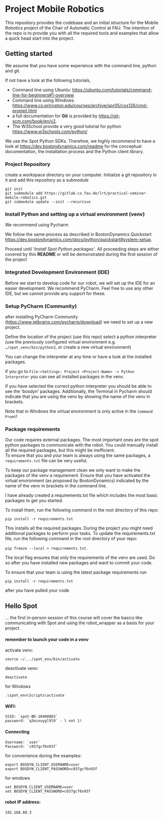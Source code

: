 # Project Mobile Robotics

This repository provides the codebase and an initial structure for the Mobile Robotics project of the Chair of 
Automatic Control at FAU.
The intention of the repo is to provide you with all the required tools and examples that allow a 
quick head start into the project.

## Getting started

We assume that you have some experience with the command line, python and git.

If not have a look at the following tutorials, 
- Command line using Ubuntu: https://ubuntu.com/tutorials/command-line-for-beginners#1-overview
- Command line using Windows: https://www.cs.princeton.edu/courses/archive/spr05/cos126/cmd-prompt.html
- a full documentation for **Git** is provided by https://git-scm.com/book/en/v2.
- The W3School provide a very good tutorial for python https://www.w3schools.com/python/

We use the Spot Python SDKs. Therefore, we highly recommend to have a look at https://dev.bostondynamics.com/readme for 
the conceptual documentation, the installation process and the Python client library.

### Project Repository

create a workspace directory on your computer. Initialize a git repository in it and add this repository as a submodule

    git init
    git submodule add https://gitlab.cs.fau.de/lrt/practical-seminar-mobile-robotics.git
    git submodule update --init --recursive

### Install Python and setting up a virtual environment (venv)

We recommend using Pycharm 

We follow the same process as described in BostonDynamics Quickstart https://dev.bostondynamics.com/docs/python/quickstart#system-setup.

Proceed until *'Install Spot Python packages'*. All proceeding steps are either covered by this **README** or will be demonstrated during the first session of the project

### Integrated Development Environment (IDE) 

Before we start to develop code for our robot, we will set up the IDE for an easier development.
We recommend PyCharm. Feel free to use any other IDE, but we cannot provide any support for these.

### Setup PyCharm (Community)
after installing PyCharm Community (https://www.jetbrains.com/pycharm/download) we need to set up a new project.

Define the location of the project (use this repo)
select a python interpreter (use the previously configured virtual environment e.g. `…/spot_venv/bin/python3`, or create a new virtual environment)

You can change the interpreter at any time or have a look at the installed packages.

If you go to `File->Settings: Project <Project-Name> -> Python Interpreter` you can see all installed packages in the venv. 

If you have selected the correct python interpreter you should be able to see the 'bosdyn' packages.
Additionally, the Terminal in Pycharm should indicate that you are using the venv by showing the name of the venv in brackets.

Note that in Windows the virtual environment is only active in the `Command Promt`! 

### Package requirements

Our code requires external packages. The most important ones are the spot python packages to communicate with the robot.
You could manually install all the required packages, but this might be inefficient.  
To ensure that you and your team is always using the same packages, a `requirements.txt` file can be very useful.

To keep our package management clean we only want to make the packages of the venv a requirement.
Ensure that you have activated the virtual environment (as proposed by BostonDynamics)
indicated by the name of the venv in brackets in the command line.

I have already created a requirements.txt file which includes the most basic packages to get you started. 

To install them, run the following command in the root directory of this repo:

`pip install -r requirements.txt` 

This installs all the required packages. During the project you might need additional packages to perform your tasks. 
To update the requirements.txt file, run the following command in the root directory of your repo:

`pip freeze --local > requirements.txt`.

The local flag ensures that only the requirements of the venv are used. Do so after you have installed new packages and 
want to commit your code.

To ensure that your team is using the latest package requirements run 

`pip install -r requirements.txt` 

after you have pulled your code 

## Hello Spot

... the first in-person session of this course will cover the basics like communicating with Spot and using the robot_wrapper as a basis for your project.

#### remember to launch your code in a venv

activate venv: 
    
    source ~/.../spot_env/bin/activate

deactivate venv: 
    
    deactivate

for Windows

    .\spot_env\Scripts\activate


#### WIFI:
    SSID: `spot-BD-10400003`
    password: `q3ezxuygl9l0` - l not 1!

#### Connecting
    Username: `user` 
    Password: `c037gcf6n93f`

for convenience during the examples:

    export BOSDYN_CLIENT_USERNAME=user
    export BOSDYN_CLIENT_PASSWORD=c037gcf6n93f 

for windows

    set BOSDYN_CLIENT_USERNAME=user
    set BOSDYN_CLIENT_PASSWORD=c037gcf6n93f 

#### robot IP address:
    192.168.80.3

